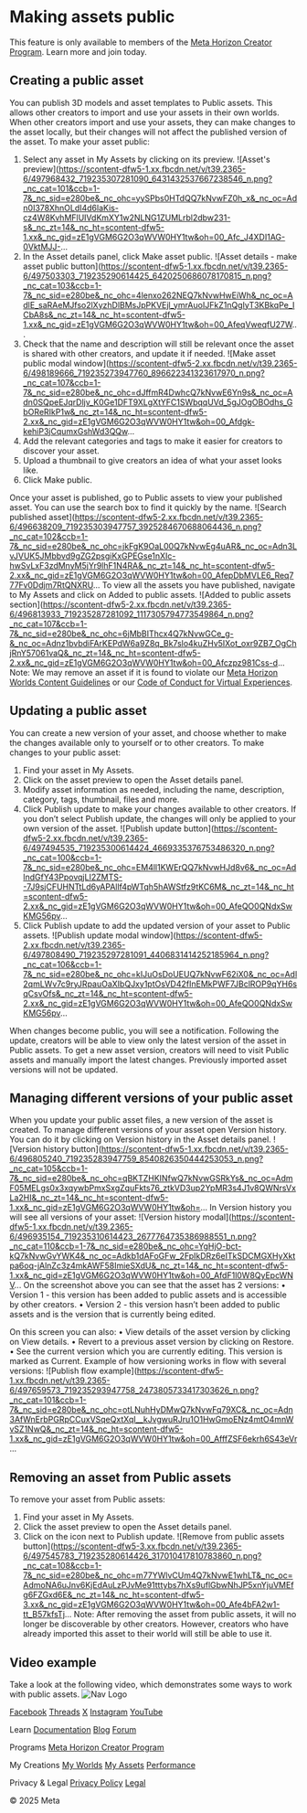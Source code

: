 # Making assets public

 This feature is only available to members of the [Meta Horizon Creator Program](https://developers.meta.com/horizon-worlds/programs). Learn more and join today.  
## Creating a public asset

 You can publish 3D models and asset templates to Public assets. This allows
other creators to import and use your assets in their own worlds. When other
creators import and use your assets, they can make changes to the asset locally, but
their changes will not affect the published version of the asset. To make your asset public:
1.  Select any asset in My Assets by clicking on its preview. ![Asset's preview](https://scontent-dfw5-1.xx.fbcdn.net/v/t39.2365-6/497968432_719235307281090_6431432537667238546_n.png?_nc_cat=101&ccb=1-7&_nc_sid=e280be&_nc_ohc=yySPbs0HTdQQ7kNvwFZ0h_x&_nc_oc=Adn0I378XhnOLdI4d6laKis-cz4W8KvhMFlUIVdKmXY1w2NLNG1ZUMLrbl2dbw231-s&_nc_zt=14&_nc_ht=scontent-dfw5-1.xx&_nc_gid=zE1gVGM6G2O3qWVW0HY1tw&oh=00_Afc_J4XDI1AG-0VktMJJ-...
2.  In the Asset details panel, click Make asset public. ![Asset details - make asset public button](https://scontent-dfw5-1.xx.fbcdn.net/v/t39.2365-6/497503303_719235290614425_6420250686078170815_n.png?_nc_cat=103&ccb=1-7&_nc_sid=e280be&_nc_ohc=4lenxo262NEQ7kNvwHwEiWh&_nc_oc=AdlE_saRAeMJfso2lXyzhDlBMsJpPKVEjl_ymrAuoIJFkZ1nQgIyT3KBkqPe_ICbA8s&_nc_zt=14&_nc_ht=scontent-dfw5-1.xx&_nc_gid=zE1gVGM6G2O3qWVW0HY1tw&oh=00_AfeqVweqfU27W...
3.  Check that the name and description will still be relevant once the asset is shared with other creators, and update
it if needed. ![Make asset public modal window](https://scontent-dfw5-2.xx.fbcdn.net/v/t39.2365-6/498189666_719235273947760_896622341323617970_n.png?_nc_cat=107&ccb=1-7&_nc_sid=e280be&_nc_ohc=dJffmR4DwhcQ7kNvwE6Yn9s&_nc_oc=Adn0SQpeEJqrDljv_K0Ge1DFT9XLgXtYFC1SWbqqUVd_5gJOgOBOdhs_GbOReRIkP1w&_nc_zt=14&_nc_ht=scontent-dfw5-2.xx&_nc_gid=zE1gVGM6G2O3qWVW0HY1tw&oh=00_Afdgk-kehiP3jCqumxGshWd3QQw...
4. Add the relevant categories and tags to make it easier for creators to discover
your asset.
5. Upload a thumbnail to give creators an idea of what your asset looks like.
6. Click Make public.

 Once your asset is published, go to Public assets to view your published asset. You can use the search box to find it quickly by
the name. ![Search published asset](https://scontent-dfw5-2.xx.fbcdn.net/v/t39.2365-6/496638209_719235303947757_3925284670688064436_n.png?_nc_cat=102&ccb=1-7&_nc_sid=e280be&_nc_ohc=jkFgK9OaL00Q7kNvwEg4uAR&_nc_oc=Adn3LvJVUK5JMbbvd9gZG2psgiKxGPEGse1nXIc-hwSvLxF3zdMnyM5jYr9lhF1N4RA&_nc_zt=14&_nc_ht=scontent-dfw5-2.xx&_nc_gid=zE1gVGM6G2O3qWVW0HY1tw&oh=00_AfepDbMVLE6_Req777Fv0Ddjm7RtQNXRU...
 To view all the assets you have published, navigate to My Assets and click on Added to public assets. ![Added to public assets section](https://scontent-dfw5-2.xx.fbcdn.net/v/t39.2365-6/496813933_719235287281092_1117305794773549864_n.png?_nc_cat=107&ccb=1-7&_nc_sid=e280be&_nc_ohc=6jMbBIThcx4Q7kNvwGCe_g-&_nc_oc=Adnz1bvbdiFArKEPdW6a9Z8q_Bk7slo4kuZHv5IXot_oxr9ZB7_OgChjRnY57061vaQ&_nc_zt=14&_nc_ht=scontent-dfw5-2.xx&_nc_gid=zE1gVGM6G2O3qWVW0HY1tw&oh=00_Afczpz981Css-d...
 Note: We may remove an asset if it is found to violate our [Meta Horizon Worlds Content Guidelines](https://www.meta.com/en-gb/help/quest/481214418021533/) or our [Code of Conduct for Virtual Experiences](https://www.meta.com/gb/legal/quest/code-of-conduct-for-virtual-experiences/).  
## Updating a public asset

 You can create a new version of your asset, and choose whether to make the
changes available only to yourself or to other creators. To make changes to your public asset:
1. Find your asset in My Assets.
2. Click on the asset preview to open the Asset details panel.
3. Modify asset information as needed, including the name, description, category,
tags, thumbnail, files and more.
4.  Click Publish update to make your changes available to other creators. If you don’t select Publish update, the changes will only be applied to your own version of the asset. ![Publish update button](https://scontent-dfw5-2.xx.fbcdn.net/v/t39.2365-6/497494535_719235300614424_4669335376753486320_n.png?_nc_cat=100&ccb=1-7&_nc_sid=e280be&_nc_ohc=EM4ll1KWErQQ7kNvwHJd8v6&_nc_oc=AdlndGfY43PpovqjLI2ZMTS--7J9sjCFUHNTtLd6yAPAllf4pWTqh5hAWStfz9tKC6M&_nc_zt=14&_nc_ht=scontent-dfw5-2.xx&_nc_gid=zE1gVGM6G2O3qWVW0HY1tw&oh=00_AfeQO0QNdxSwKMG56pv...
5.  Click Publish update to add the updated version of your asset to Public assets. ![Publish update modal window](https://scontent-dfw5-2.xx.fbcdn.net/v/t39.2365-6/497808490_719235297281091_4406831414252185964_n.png?_nc_cat=106&ccb=1-7&_nc_sid=e280be&_nc_ohc=kIJuOsDoUEUQ7kNvwF62iX0&_nc_oc=Adl2qmLWv7c9ryJRpauOaXIbQJxy1ptOsVD42fInEMkPWF7JBclROP9qYH6sqCsvOfs&_nc_zt=14&_nc_ht=scontent-dfw5-2.xx&_nc_gid=zE1gVGM6G2O3qWVW0HY1tw&oh=00_AfeQO0QNdxSwKMG56pv...

 When changes become public, you will see a notification. Following the update,
creators will be able to view only the latest version of the asset in Public assets. To get a new asset version, creators will need to visit Public assets and manually import the latest changes. Previously imported asset versions will
not be updated.  
## Managing different versions of your public asset

 When you update your public asset files, a new version of the asset is created.
To manage different versions of your asset open Version history. You can do it by clicking on Version history in the Asset details panel. ![Version history button](https://scontent-dfw5-1.xx.fbcdn.net/v/t39.2365-6/496805240_719235283947759_8540826350444253053_n.png?_nc_cat=105&ccb=1-7&_nc_sid=e280be&_nc_ohc=qBKTZHKINfwQ7kNvwGSRkYs&_nc_oc=AdmF05MELgs0x3xqywbPmxSxgZquFkts76_ztkVD3up2YpMR3s4J1v8QWNrsVxLa2HI&_nc_zt=14&_nc_ht=scontent-dfw5-1.xx&_nc_gid=zE1gVGM6G2O3qWVW0HY1tw&oh=...
 In Version history you will see all versions of your asset: ![Version history modal](https://scontent-dfw5-1.xx.fbcdn.net/v/t39.2365-6/496935154_719235310614423_2677764735386988551_n.png?_nc_cat=110&ccb=1-7&_nc_sid=e280be&_nc_ohc=YgHjO-bct-kQ7kNvwGvYWK4&_nc_oc=Adkb1dAFoGFw_2FpIkDRz6eITkSDCMGXHyXktpa6oq-jAlnZc3z4mkAWF58ImieSXdU&_nc_zt=14&_nc_ht=scontent-dfw5-1.xx&_nc_gid=zE1gVGM6G2O3qWVW0HY1tw&oh=00_AfdF1l0W8QyEpcWNV...
 On the screenshot above you can see that the asset has 2 versions:
• Version 1 - this version has been added to public assets and is accessible by other
creators.
• Version 2 - this version hasn’t been added to public assets and is the version that is
currently being edited.

 On this screen you can also:
• View details of the asset version by clicking on View details.
• Revert to a previous asset version by clicking on Restore.
• See the current version which you are currently editing. This version is marked
as Current.
 Example of how versioning works in flow with several versions: ![Publish flow example](https://scontent-dfw5-1.xx.fbcdn.net/v/t39.2365-6/497659573_719235293947758_2473805733417303626_n.png?_nc_cat=101&ccb=1-7&_nc_sid=e280be&_nc_ohc=otLNuhHyDMwQ7kNvwFq79XC&_nc_oc=Adn3AfWnErbPGRpCCuxVSqeQxtXqI__kJvgwuRJru1O1HwGmoENz4mtO4mnWvSZ1NwQ&_nc_zt=14&_nc_ht=scontent-dfw5-1.xx&_nc_gid=zE1gVGM6G2O3qWVW0HY1tw&oh=00_AfffZSF6ekrh6S43eVr...
  
## Removing an asset from Public assets

 To remove your asset from Public assets:
1. Find your asset in My Assets.
2. Click the asset preview to open the Asset details panel.
3.  Click on the icon next to Publish update. ![Remove from public assets button](https://scontent-dfw5-3.xx.fbcdn.net/v/t39.2365-6/497545783_719235280614426_317010417810783860_n.png?_nc_cat=108&ccb=1-7&_nc_sid=e280be&_nc_ohc=m77YWlvCUm4Q7kNvwE1whLT&_nc_oc=AdmoNA6uJnv6KjEdAuLzPJvMe91tttybs7hXs9uflGbwNhJP5xnYjuVMEfg6FZGxd6E&_nc_zt=14&_nc_ht=scontent-dfw5-3.xx&_nc_gid=zE1gVGM6G2O3qWVW0HY1tw&oh=00_Afe4bFA2w1-tt_B57kfsTj...
 Note: After removing the asset from public assets, it will no longer be discoverable
by other creators. However, creators who have already imported this asset to
their world will still be able to use it.  
## Video example

 Take a look at the following video, which demonstrates some ways to work with
public assets.           ![Nav Logo](https://static.xx.fbcdn.net/rsrc.php/yE/r/3SoBlk8EqOQ.svg)


[Facebook](https://www.facebook.com/MetaHorizon/)
[Threads](https://www.threads.com/@metahorizon)
[X](https://x.com/MetaHorizon)
[Instagram](https://www.instagram.com/metahorizon/)
[YouTube](https://www.youtube.com/@MetaQuestVR)

 Learn
[Documentation](https://developers.meta.com/horizon-worlds/learn/documentation/)
[Blog](https://developers.meta.com/horizon/blog/)
[Forum](https://communityforums.atmeta.com/t5/Creator-Forum/ct-p/Meta_Horizon_Creator_Forums)

 Programs
[Meta Horizon Creator Program](https://developers.meta.com/horizon-worlds/programs/)

 My Creations
[My Worlds](https://horizon.meta.com/creator/worlds_all/?utm_source=horizon_worlds_creator)
[My Assets](https://horizon.meta.com/creator/assets/?utm_source=horizon_worlds_creator)
[Performance](https://horizon.meta.com/creator/performance/traces/?utm_source=horizon_worlds_creator)

 Privacy & Legal
[Privacy Policy](https://www.meta.com/legal/privacy-policy/)
[Legal](https://www.meta.com/legal/supplemental-terms-of-service/)

 © 2025 Meta
